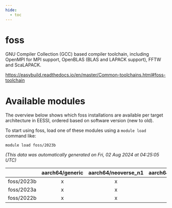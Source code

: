 ```yaml
---
hide:
  - toc
---
```


foss
====


GNU Compiler Collection (GCC) based compiler toolchain, including OpenMPI for MPI support, OpenBLAS (BLAS and LAPACK support), FFTW and ScaLAPACK.

https://easybuild.readthedocs.io/en/master/Common-toolchains.html#foss-toolchain
# Available modules


The overview below shows which foss installations are available per target architecture in EESSI, ordered based on software version (new to old).

To start using foss, load one of these modules using a `module load` command like:

```shell
module load foss/2023b
```

*(This data was automatically generated on Fri, 02 Aug 2024 at 04:25:05 UTC)*  

| |aarch64/generic|aarch64/neoverse_n1|aarch64/neoverse_v1|x86_64/generic|x86_64/amd/zen2|x86_64/amd/zen3|x86_64/amd/zen4|x86_64/intel/haswell|x86_64/intel/skylake_avx512|
| :---: | :---: | :---: | :---: | :---: | :---: | :---: | :---: | :---: | :---: |
|foss/2023b|x|x|x|x|x|x|x|x|x|
|foss/2023a|x|x|x|x|x|x|x|x|x|
|foss/2022b|x|x|x|x|x|x|-|x|x|

